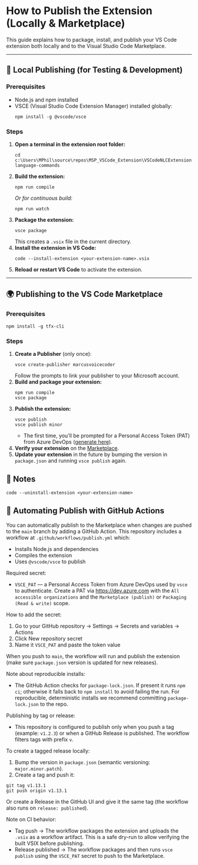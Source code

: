 # How to Publish the Extension (Locally & Marketplace)

This guide explains how to package, install, and publish your VS Code extension both locally and to the Visual Studio Code Marketplace.

---

## 🚀 Local Publishing (for Testing & Development)

### Prerequisites
- Node.js and npm installed
- VSCE (Visual Studio Code Extension Manager) installed globally:
  ```pwsh
  npm install -g @vscode/vsce
  ```

### Steps
1. **Open a terminal in the extension root folder:**
   ```pwsh
   cd c:\Users\MPhil\source\repos\MSP_VSCode_Extension\VSCodeNLCExtension\natural-language-commands
   ```
2. **Build the extension:**
   ```pwsh
   npm run compile
   ```
   _Or for continuous build:_
   ```pwsh
   npm run watch
   ```
3. **Package the extension:**
   ```pwsh
   vsce package
   ```
   This creates a `.vsix` file in the current directory.
4. **Install the extension in VS Code:**
   ```pwsh
   code --install-extension <your-extension-name>.vsix
   ```
5. **Reload or restart VS Code** to activate the extension.

---

## 🌍 Publishing to the VS Code Marketplace

### Prerequisites
  ```pwsh
  npm install -g tfx-cli
  ```

### Steps
1. **Create a Publisher** (only once):
   ```pwsh
   vsce create-publisher marcusvoicecoder
   ```
   Follow the prompts to link your publisher to your Microsoft account.
2. **Build and package your extension:**
   ```pwsh
   npm run compile
   vsce package
   ```
3. **Publish the extension:**
   ```pwsh
   vsce publish
   vsce publish minor
   ```
   - The first time, you’ll be prompted for a Personal Access Token (PAT) from Azure DevOps ([generate here](https://dev.azure.com)).
4. **Verify your extension** on the [Marketplace](https://marketplace.visualstudio.com/vscode).
5. **Update your extension** in the future by bumping the version in `package.json` and running `vsce publish` again.


## 📝 Notes
  ```pwsh
  code --uninstall-extension <your-extension-name>
  ```
## 🤖 Automating Publish with GitHub Actions

You can automatically publish to the Marketplace when changes are pushed to the `main` branch by adding a GitHub Action. This repository includes a workflow at `.github/workflows/publish.yml` which:

- Installs Node.js and dependencies
- Compiles the extension
- Uses `@vscode/vsce` to publish

Required secret:
- `VSCE_PAT` — a Personal Access Token from Azure DevOps used by `vsce` to authenticate. Create a PAT via https://dev.azure.com with the `All accessible organizations` and the `Marketplace (publish)` or `Packaging (Read & write)` scope.

How to add the secret:
1. Go to your GitHub repository -> Settings -> Secrets and variables -> Actions
2. Click New repository secret
3. Name it `VSCE_PAT` and paste the token value

When you push to `main`, the workflow will run and publish the extension (make sure `package.json` version is updated for new releases).

Note about reproducible installs:
- The GitHub Action checks for `package-lock.json`. If present it runs `npm ci`; otherwise it falls back to `npm install` to avoid failing the run. For reproducible, deterministic installs we recommend committing `package-lock.json` to the repo.

Publishing by tag or release:

- This repository is configured to publish only when you push a tag (example: `v1.2.3`) or when a GitHub Release is published. The workflow filters tags with prefix `v`.

To create a tagged release locally:

1. Bump the version in `package.json` (semantic versioning: `major.minor.patch`).
2. Create a tag and push it:

```pwsh
git tag v1.13.1
git push origin v1.13.1
```

Or create a Release in the GitHub UI and give it the same tag (the workflow also runs on `release: published`).

Note on CI behavior:
- Tag push -> The workflow packages the extension and uploads the `.vsix` as a workflow artifact. This is a safe dry-run to allow verifying the built VSIX before publishing.
- Release published -> The workflow packages and then runs `vsce publish` using the `VSCE_PAT` secret to push to the Marketplace.
